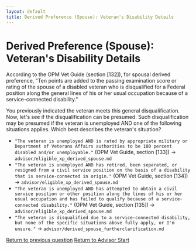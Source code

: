 ```yaml
---
layout: default
title: Derived Preference (Spouse): Veteran's Disability Details
---
```


# Derived Preference (Spouse): Veteran's Disability Details

According to the OPM Vet Guide (section [132]), for spousal derived preference, "Ten points are added to the passing examination score or rating of the spouse of a disabled veteran who is disqualified for a Federal position along the general lines of his or her usual occupation because of a service-connected disability."

You previously indicated the veteran meets this general disqualification. Now, let's see if the disqualification can be presumed. Such disqualification may be presumed if the veteran is unemployed AND one of the following situations applies. Which best describes the veteran's situation?

*   `"The veteran is unemployed AND is rated by appropriate military or Department of Veterans Affairs authorities to be 100 percent disabled and/or unemployable."` (OPM Vet Guide, section [133]) -> `advisor/eligible_xp_derived_spouse.md`
*   `"The veteran is unemployed AND has retired, been separated, or resigned from a civil service position on the basis of a disability that is service-connected in origin."` (OPM Vet Guide, section [134]) -> `advisor/eligible_xp_derived_spouse.md`
*   `"The veteran is unemployed AND has attempted to obtain a civil service position or other position along the lines of his or her usual occupation and has failed to qualify because of a service-connected disability."` (OPM Vet Guide, section [135]) -> `advisor/eligible_xp_derived_spouse.md`
*   `"The veteran is disqualified due to a service-connected disability, but none of the specific situations above fully apply, or I'm unsure."` -> `advisor/derived_spouse_furtherclarification.md`

[Return to previous question](./derived_spouse_vetdisabilityreason.md)
[Return to Advisor Start](./start.md)
